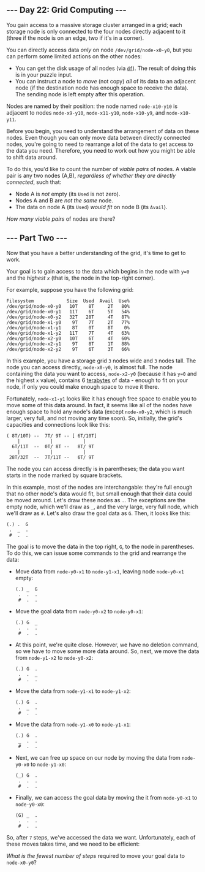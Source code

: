 ﻿## --- Day 22: Grid Computing ---

You gain access to a massive storage cluster arranged in a grid; each storage node is only connected to the four nodes directly adjacent to it (three if the node is on an edge, two if it's in a corner).

You can directly access data  _only_  on node  `/dev/grid/node-x0-y0`, but you can perform some limited actions on the other nodes:

-   You can get the disk usage of all nodes (via  [`df`](https://en.wikipedia.org/wiki/Df_(Unix)#Example)). The result of doing this is in your puzzle input.
-   You can instruct a node to  _move_  (not copy)  _all_  of its data to an adjacent node (if the destination node has enough space to receive the data). The sending node is left empty after this operation.

Nodes are named by their position: the node named  `node-x10-y10`  is adjacent to nodes  `node-x9-y10`,  `node-x11-y10`,  `node-x10-y9`, and  `node-x10-y11`.

Before you begin, you need to understand the arrangement of data on these nodes. Even though you can only move data between directly connected nodes, you're going to need to rearrange a lot of the data to get access to the data you need. Therefore, you need to work out how you might be able to shift data around.

To do this, you'd like to count the number of  _viable pairs_  of nodes. A viable pair is any two nodes (A,B),  _regardless of whether they are directly connected_, such that:

-   Node A is  _not_  empty (its  `Used`  is not zero).
-   Nodes A and B are  _not the same_  node.
-   The data on node A (its  `Used`)  _would fit_  on node B (its  `Avail`).

_How many viable pairs_  of nodes are there?

## --- Part Two ---

Now that you have a better understanding of the grid, it's time to get to work.

Your goal is to gain access to the data which begins in the node with  `y=0`  and the  _highest  `x`_  (that is, the node in the top-right corner).

For example, suppose you have the following grid:

```
Filesystem            Size  Used  Avail  Use%
/dev/grid/node-x0-y0   10T    8T     2T   80%
/dev/grid/node-x0-y1   11T    6T     5T   54%
/dev/grid/node-x0-y2   32T   28T     4T   87%
/dev/grid/node-x1-y0    9T    7T     2T   77%
/dev/grid/node-x1-y1    8T    0T     8T    0%
/dev/grid/node-x1-y2   11T    7T     4T   63%
/dev/grid/node-x2-y0   10T    6T     4T   60%
/dev/grid/node-x2-y1    9T    8T     1T   88%
/dev/grid/node-x2-y2    9T    6T     3T   66%

```

In this example, you have a storage grid  `3`  nodes wide and  `3`  nodes tall. The node you can access directly,  `node-x0-y0`, is almost full. The node containing the data you want to access,  `node-x2-y0`  (because it has  `y=0`  and the highest  `x`  value), contains 6  [terabytes](https://en.wikipedia.org/wiki/Terabyte)  of data - enough to fit on your node, if only you could make enough space to move it there.

Fortunately,  `node-x1-y1`  looks like it has enough free space to enable you to move some of this data around. In fact, it seems like all of the nodes have enough space to hold any node's data (except  `node-x0-y2`, which is much larger, very full, and not moving any time soon). So, initially, the grid's capacities and connections look like this:

```
( 8T/10T) --  7T/ 9T -- [ 6T/10T]
    |           |           |
  6T/11T  --  0T/ 8T --   8T/ 9T
    |           |           |
 28T/32T  --  7T/11T --   6T/ 9T

```

The node you can access directly is in parentheses; the data you want starts in the node marked by square brackets.

In this example, most of the nodes are interchangable: they're full enough that no other node's data would fit, but small enough that their data could be moved around. Let's draw these nodes as  `.`. The exceptions are the empty node, which we'll draw as  `_`, and the very large, very full node, which we'll draw as  `#`. Let's also draw the goal data as  `G`. Then, it looks like this:

```
(.) .  G
 .  _  .
 #  .  .

```

The goal is to move the data in the top right,  `G`, to the node in parentheses. To do this, we can issue some commands to the grid and rearrange the data:

-   Move data from  `node-y0-x1`  to  `node-y1-x1`, leaving node  `node-y0-x1`  empty:
    
    ```
    (.) _  G
     .  .  .
     #  .  .
    
    ```
    
-   Move the goal data from  `node-y0-x2`  to  `node-y0-x1`:
    
    ```
    (.) G  _
     .  .  .
     #  .  .
    
    ```
    
-   At this point, we're quite close. However, we have no deletion command, so we have to move some more data around. So, next, we move the data from  `node-y1-x2`  to  `node-y0-x2`:
    
    ```
    (.) G  .
     .  .  _
     #  .  .
    
    ```
    
-   Move the data from  `node-y1-x1`  to  `node-y1-x2`:
    
    ```
    (.) G  .
     .  _  .
     #  .  .
    
    ```
    
-   Move the data from  `node-y1-x0`  to  `node-y1-x1`:
    
    ```
    (.) G  .
     _  .  .
     #  .  .
    
    ```
    
-   Next, we can free up space on our node by moving the data from  `node-y0-x0`  to  `node-y1-x0`:
    
    ```
    (_) G  .
     .  .  .
     #  .  .
    
    ```
    
-   Finally, we can access the goal data by moving the it from  `node-y0-x1`  to  `node-y0-x0`:
    
    ```
    (G) _  .
     .  .  .
     #  .  .
    
    ```
    

So, after  `7`  steps, we've accessed the data we want. Unfortunately, each of these moves takes time, and we need to be efficient:

_What is the fewest number of steps_  required to move your goal data to  `node-x0-y0`?